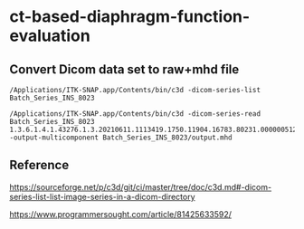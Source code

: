 # ct-based-diaphragm-function-evaluation

Convert Dicom data set to raw+mhd file
----------------

```shell
/Applications/ITK-SNAP.app/Contents/bin/c3d -dicom-series-list Batch_Series_INS_8023
```

```shell
/Applications/ITK-SNAP.app/Contents/bin/c3d -dicom-series-read Batch_Series_INS_8023 1.3.6.1.4.1.43276.1.3.20210611.1113419.1750.11904.16783.80231.000000512512 -output-multicomponent Batch_Series_INS_8023/output.mhd
```

Reference
----------------

https://sourceforge.net/p/c3d/git/ci/master/tree/doc/c3d.md#-dicom-series-list-list-image-series-in-a-dicom-directory

https://www.programmersought.com/article/81425633592/